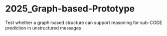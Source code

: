 # 2025_Graph-based-Prototype
Test whether a graph-based structure can support reasoning for sub-CODE prediction in unstructured messages

